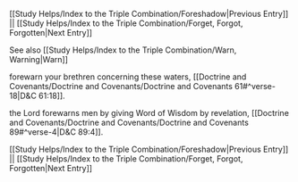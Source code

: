 [[Study Helps/Index to the Triple Combination/Foreshadow|Previous Entry]]  ||  [[Study Helps/Index to the Triple Combination/Forget, Forgot, Forgotten|Next Entry]]

 See also [[Study Helps/Index to the Triple Combination/Warn, Warning|Warn]]

 forewarn your brethren concerning these waters, [[Doctrine and Covenants/Doctrine and Covenants/Doctrine and Covenants 61#^verse-18|D&C 61:18]].

 the Lord forewarns men by giving Word of Wisdom by revelation, [[Doctrine and Covenants/Doctrine and Covenants/Doctrine and Covenants 89#^verse-4|D&C 89:4]].

[[Study Helps/Index to the Triple Combination/Foreshadow|Previous Entry]]  ||  [[Study Helps/Index to the Triple Combination/Forget, Forgot, Forgotten|Next Entry]]
